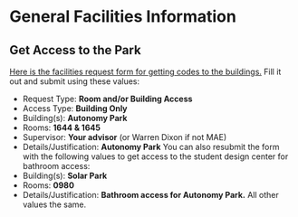 # General Facilities Information

## Get Access to the Park

[Here is the facilities request form for getting codes to the buildings.](https://my.mae.ufl.edu/ccb/facilities/requests/changes.asp?id=new)
Fill it out and submit using these values:

- Request Type: **Room and/or Building Access**
- Access Type: **Building Only**
- Building(s): **Autonomy Park**
- Rooms: **1644 & 1645**
- Supervisor: **Your advisor** (or Warren Dixon if not MAE)
- Details/Justification: **Autonomy Park**
  You can also resubmit the form with the following values to get access to the student design center for bathroom access:
- Building(s): **Solar Park**
- Rooms: **0980**
- Details/Justification: **Bathroom access for Autonomy Park.**
  All other values the same.
